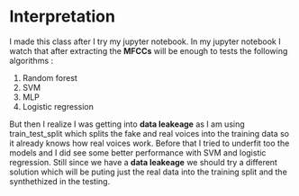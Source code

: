# Interpretation

I made this class after I try my jupyter notebook. In my jupyter notebook I watch that after extracting the **MFCCs** will be enough to tests the following algorithms :

1. Random forest
2. SVM
3. MLP
4. Logistic regression

But then I realize I was getting into **data leakeage** as I am using train_test_split which splits the fake and real voices into the training data so it already knows how real voices work. Before that I tried to underfit too the models and I did see some better performance with SVM and logistic regression. Still since we have a **data leakeage** we should try a different solution which will be puting just the real data into the training split and the synthethized in the testing.
